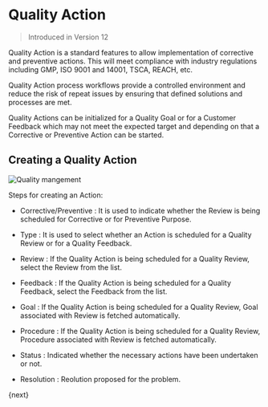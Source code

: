 <!-- add-breadcrumbs -->
# Quality Action

> Introduced in Version 12

 Quality Action is a standard features to allow implementation of corrective and preventive actions. This will meet compliance with industry regulations including GMP, ISO 9001 and 14001, TSCA, REACH, etc.

 Quality Action process workflows provide a controlled environment and reduce the risk of repeat issues by ensuring that defined solutions and processes are met.

 Quality Actions can be initialized for a Quality Goal or for a Customer Feedback which may not meet the expected target and depending on that a Corrective or Preventive Action can be started.

## Creating a Quality Action

<img class="screenshot" alt="Quality mangement" src="{{docs_base_url}}/assets/img/quality-management/action.gif">

 Steps for creating an Action:

 * Corrective/Preventive : It is used to indicate whether the Review is being scheduled for Corrective or for Preventive Purpose.

 * Type : It is used to select whether an Action is scheduled for a Quality Review or for a Quality Feedback.

 * Review : If the Quality Action is being scheduled for a Quality Review, select the Review from the list.

 * Feedback : If the Quality Action is being scheduled for a Quality Feedback, select the Feedback from the list.

 * Goal : If the Quality Action is being scheduled for a Quality Review, Goal associated with Review is fetched automatically.

 * Procedure : If the Quality Action is being scheduled for a Quality Review, Procedure associated with Review is fetched automatically.

 * Status : Indicated whether the necessary actions have been undertaken or not.

 * Resolution : Reolution proposed for the problem.

{next}